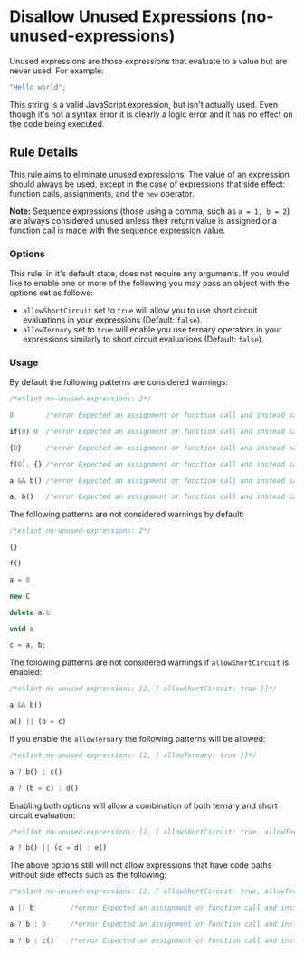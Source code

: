 # Disallow Unused Expressions (no-unused-expressions)

Unused expressions are those expressions that evaluate to a value but are never used. For example:

```js
"Hello world";
```

This string is a valid JavaScript expression, but isn't actually used. Even though it's not a syntax error it is clearly a logic error and it has no effect on the code being executed.

## Rule Details

This rule aims to eliminate unused expressions. The value of an expression should always be used, except in the case of expressions that side effect: function calls, assignments, and the `new` operator.

**Note:** Sequence expressions (those using a comma, such as `a = 1, b = 2`) are always considered unused unless their return value is assigned or a function call is made with the sequence expression value.

### Options

This rule, in it's default state, does not require any arguments. If you would like to enable one or more of the following you may pass an object with the options set as follows:

* `allowShortCircuit` set to `true` will allow you to use short circuit evaluations in your expressions (Default: `false`).
* `allowTernary` set to `true` will enable you use ternary operators in your expressions similarly to short circuit evaluations (Default: `false`).

### Usage

By default the following patterns are considered warnings:

```js
/*eslint no-unused-expressions: 2*/

0        /*error Expected an assignment or function call and instead saw an expression.*/

if(0) 0  /*error Expected an assignment or function call and instead saw an expression.*/

{0}      /*error Expected an assignment or function call and instead saw an expression.*/

f(0), {} /*error Expected an assignment or function call and instead saw an expression.*/

a && b() /*error Expected an assignment or function call and instead saw an expression.*/

a, b()   /*error Expected an assignment or function call and instead saw an expression.*/
```

The following patterns are not considered warnings by default:

```js
/*eslint no-unused-expressions: 2*/

{}

f()

a = 0

new C

delete a.b

void a

c = a, b;
```

The following patterns are not considered warnings if `allowShortCircuit` is enabled:

```js
/*eslint no-unused-expressions: [2, { allowShortCircuit: true }]*/

a && b()

a() || (b = c)
```

If you enable the `allowTernary` the following patterns will be allowed:

```js
/*eslint no-unused-expressions: [2, { allowTernary: true }]*/

a ? b() : c()

a ? (b = c) : d()
```

Enabling both options will allow a combination of both ternary and short circuit evaluation:

```js
/*eslint no-unused-expressions: [2, { allowShortCircuit: true, allowTernary: true }]*/

a ? b() || (c = d) : e()
```

The above options still will not allow expressions that have code paths without side effects such as the following:

```js
/*eslint no-unused-expressions: [2, { allowShortCircuit: true, allowTernary: true }]*/

a || b         /*error Expected an assignment or function call and instead saw an expression.*/

a ? b : 0      /*error Expected an assignment or function call and instead saw an expression.*/

a ? b : c()    /*error Expected an assignment or function call and instead saw an expression.*/
```
